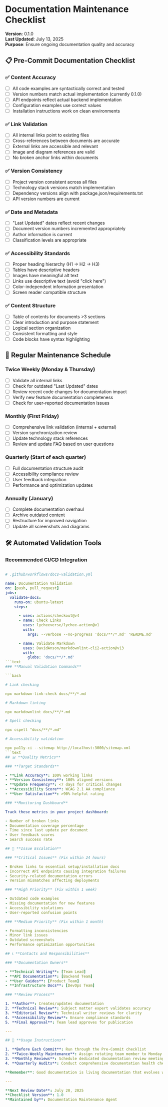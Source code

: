 # Documentation Maintenance Checklist

**Version**: 0.1.0  
**Last Updated**: July 13, 2025  
**Purpose**: Ensure ongoing documentation quality and accuracy

## 📋 Pre-Commit Documentation Checklist

### ✅ **Content Accuracy**

- [ ] All code examples are syntactically correct and tested
- [ ] Version numbers match actual implementation (currently 0.1.0)
- [ ] API endpoints reflect actual backend implementation
- [ ] Configuration examples use correct values
- [ ] Installation instructions work on clean environments

### ✅ **Link Validation**

- [ ] All internal links point to existing files
- [ ] Cross-references between documents are accurate
- [ ] External links are accessible and relevant
- [ ] Image and diagram references are valid
- [ ] No broken anchor links within documents

### ✅ **Version Consistency**

- [ ] Project version consistent across all files
- [ ] Technology stack versions match implementation
- [ ] Dependency versions align with package.json/requirements.txt
- [ ] API version numbers are current

### ✅ **Date and Metadata**

- [ ] "Last Updated" dates reflect recent changes
- [ ] Document version numbers incremented appropriately
- [ ] Author information is current
- [ ] Classification levels are appropriate

### ✅ **Accessibility Standards**

- [ ] Proper heading hierarchy (H1 → H2 → H3)
- [ ] Tables have descriptive headers
- [ ] Images have meaningful alt text
- [ ] Links use descriptive text (avoid "click here")
- [ ] Color-independent information presentation
- [ ] Screen reader compatible structure

### ✅ **Content Structure**

- [ ] Table of contents for documents >3 sections
- [ ] Clear introduction and purpose statement
- [ ] Logical section organization
- [ ] Consistent formatting and style
- [ ] Code blocks have syntax highlighting

## 🔄 **Regular Maintenance Schedule**

### **Twice Weekly** (Monday & Thursday)

- [ ] Validate all internal links
- [ ] Check for outdated "Last Updated" dates
- [ ] Review recent code changes for documentation impact
- [ ] Verify new feature documentation completeness
- [ ] Check for user-reported documentation issues

### **Monthly** (First Friday)

- [ ] Comprehensive link validation (internal + external)
- [ ] Version synchronization review
- [ ] Update technology stack references
- [ ] Review and update FAQ based on user questions

### **Quarterly** (Start of each quarter)

- [ ] Full documentation structure audit
- [ ] Accessibility compliance review
- [ ] User feedback integration
- [ ] Performance and optimization updates

### **Annually** (January)

- [ ] Complete documentation overhaul
- [ ] Archive outdated content
- [ ] Restructure for improved navigation
- [ ] Update all screenshots and diagrams

## 🛠️ **Automated Validation Tools**

### **Recommended CI/CD Integration**

```yaml

# .github/workflows/docs-validation.yml

name: Documentation Validation
on: [push, pull_request]
jobs:
  validate-docs:
    runs-on: ubuntu-latest
    steps:

      - uses: actions/checkout@v4
      - name: Check Links
        uses: lycheeverse/lychee-action@v1
        with:
          args: --verbose --no-progress 'docs/**/*.md' 'README.md'

      - name: Validate Markdown
        uses: DavidAnson/markdownlint-cli2-action@v13
        with:
          globs: 'docs/**/*.md'
```text
### **Manual Validation Commands**

```bash

# Link checking

npx markdown-link-check docs/**/*.md

# Markdown linting

npx markdownlint docs/**/*.md

# Spell checking

npx cspell "docs/**/*.md"

# Accessibility validation

npx pa11y-ci --sitemap http://localhost:3000/sitemap.xml
```text
## 📊 **Quality Metrics**

### **Target Standards**

- **Link Accuracy**: 100% working links
- **Version Consistency**: 100% aligned versions
- **Update Frequency**: <7 days for critical changes
- **Accessibility Score**: WCAG 2.1 AA compliance
- **User Satisfaction**: >90% helpful rating

### **Monitoring Dashboard**

Track these metrics in your project dashboard:

- Number of broken links
- Documentation coverage percentage
- Time since last update per document
- User feedback scores
- Search success rate

## 🚨 **Issue Escalation**

### **Critical Issues** (Fix within 24 hours)

- Broken links to essential setup/installation docs
- Incorrect API endpoints causing integration failures
- Security-related documentation errors
- Version mismatches affecting deployments

### **High Priority** (Fix within 1 week)

- Outdated code examples
- Missing documentation for new features
- Accessibility violations
- User-reported confusion points

### **Medium Priority** (Fix within 1 month)

- Formatting inconsistencies
- Minor link issues
- Outdated screenshots
- Performance optimization opportunities

## 📞 **Contacts and Responsibilities**

### **Documentation Owners**

- **Technical Writing**: [Team Lead]
- **API Documentation**: [Backend Team]
- **User Guides**: [Product Team]
- **Infrastructure Docs**: [DevOps Team]

### **Review Process**

1. **Author**: Creates/updates documentation
2. **Technical Review**: Subject matter expert validates accuracy
3. **Editorial Review**: Technical writer reviews for clarity
4. **Accessibility Review**: Ensure compliance standards
5. **Final Approval**: Team lead approves for publication

---

## 📝 **Usage Instructions**

1. **Before Each Commit**: Run through the Pre-Commit checklist
2. **Twice-Weekly Maintenance**: Assign rotating team member to Monday & Thursday tasks
3. **Monthly Reviews**: Schedule dedicated documentation review meetings
4. **Quarterly Audits**: Conduct comprehensive documentation health checks

**Remember**: Good documentation is living documentation that evolves with your codebase! 📚

---

**Next Review Date**: July 20, 2025  
**Checklist Version**: 1.0  
**Maintained by**: Documentation Maintenance Agent
